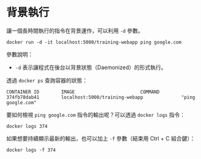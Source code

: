 # 背景執行

讓一個長時間執行的指令在背景運作，可以利用 `-d` 參數。

```
docker run -d -it localhost:5000/training-webapp ping google.com
```

參數說明：

* `-d` 表示讓程式在後台以背景狀態（Daemonized）的形式執行。

透過 `docker ps` 查詢容器的狀態：

```
CONTAINER ID        IMAGE                        COMMAND
374fb78dab41        localhost:5000/training-webapp              "ping google.com"
```

要如何檢視 `ping google.com` 指令的輸出呢？可以透過 `docker logs` 指令：

```
docker logs 374
```

如果想要持續顯示最新的輸出，也可以加上 `-f` 參數（結束用 Ctrl + C 組合鍵）：

```
docker logs -f 374
```
